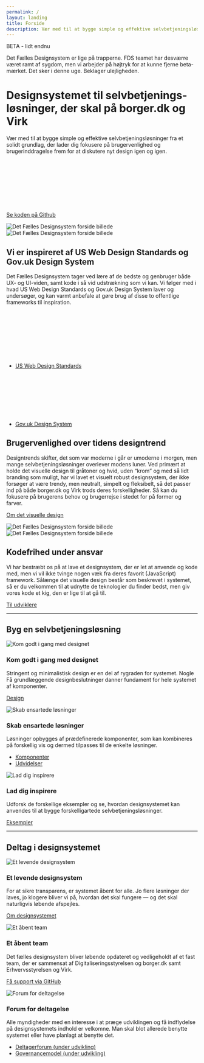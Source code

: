 ```yaml
---
permalink: /
layout: landing
title: Forside
description: Vær med til at bygge simple og effektive selvbetjeningsløsninger fra et solidt grundlag, der lader dig fokusere på brugervenlighed og brugerinddragelse frem for at diskutere nyt design igen og igen.
---
```

<div class="container mb-lg-5">
    <div class="alert alert-info" role="alert" aria-label="Styleguiden er gået i beta">
      <div class="alert-body">
          <p class="alert-heading">BETA - lidt endnu</p>
          <p class="alert-text">Det Fælles Designsystem er lige på trapperne. FDS teamet har desværre været ramt af sygdom, men vi arbejder på højtryk for at kunne fjerne beta-mærket. Det sker i denne uge. Beklager ulejligheden.</p>
      </div>
    </div>
</div>
<div class="bg-turquoise py-9">
    <div class="container">
        <div class="row">
          <div class="col-12 col-lg-5">
            <h1 class="mt-0">Designsystemet til selvbetjenings&shy;løsninger, der skal på borger.dk og Virk</h1>
            <p class="font-lead">
              Vær med til at bygge simple og effektive selvbetjeningsløsninger fra et solidt grundlag, der lader dig fokusere på brugervenlighed og brugerinddragelse frem for at diskutere nyt design igen og igen.
            </p>  
            <p>
              <a href="https://github.com/detfaellesdesignsystem/dkfds-components" class="icon-link">
                Se koden på Github<svg class="icon-svg"><use xlink:href="#open-in-new"></use></svg>
              </a>
            </p>
            <!--<p>
              <a href="#">
                Download designfilerne
              </a>
            </p>-->
          </div>
          <div class="col-12 col-lg-7 align-self-center align-text-center">
            <img src="{{ site.baseurl }}/img/descriptionimages/Main_Illustration.svg" alt="Det Fælles Designsystem forside billede" class="d-none d-lg-inline-block">
          </div>
        </div>
    </div>
</div>

<div class="container">
    <div class="row py-8">
        <div class="col-12 col-lg-5 align-self-center align-text-center">
            <img src="{{ site.baseurl }}/img/descriptionimages/Inspiration.png" alt="Det Fælles Designsystem forside billede" class="d-none d-lg-inline-block">
        </div>
        <div class="col-12 col-lg-7">
            <h2>Vi er inspireret af US Web Design Standards og Gov.uk Design System</h2>
            <p>Det Fælles Designsystem tager ved lære af de bedste og genbruger både UX- og UI-viden, samt kode i så vid udstrækning som vi kan. Vi følger med i hvad US
            Web Design Standards og Gov.uk Design System laver og undersøger, og kan varmt anbefale at gøre brug af disse to offentlige frameworks til inspiration.</p>
            <ul class="nobullet-list">
                <li>
                  <a href="https://v2.designsystem.digital.gov/" class="icon-link">
                    US Web Design Standards<svg class="icon-svg"><use xlink:href="#open-in-new"></use></svg>
                  </a>
                </li>
                <li>
                  <a href="https://design-system.service.gov.uk/" class="icon-link">
                    Gov.uk Design System<svg class="icon-svg"><use xlink:href="#open-in-new"></use></svg>
                  </a>
                </li>
            </ul>
        </div>
    </div>
    <div class="row pb-lg-8">
        <div class="col-12 col-lg-7">
            <h2>Brugervenlighed over tidens designtrend</h2>
            <p>Designtrends skifter, det som var moderne i går er umoderne i morgen, men mange selvbetjeningsløsninger overlever modens luner. Ved primært at holde det visuelle design til gråtoner og hvid, uden “krom” og med så lidt branding som muligt, har vi lavet et visuelt robust designsystem, der ikke forsøger at være trendy, men neutralt, simpelt og fleksibelt, så det passer ind på både borger.dk og Virk trods deres forskelligheder. Så kan du fokusere på brugerens behov og brugerrejse i stedet for på former og farver.</p>
            <p>
              <a href="/dkfds-docs/design/visueltdesign/"> 
                Om det visuelle design
              </a>
            </p>
        </div>
        <div class="col-12 col-lg-5 align-self-center align-text-center">
            <img src="{{ site.baseurl }}/img/descriptionimages/Brugervenlighed_Illustration.svg" alt="Det Fælles Designsystem forside billede" class="d-none d-lg-inline-block">
        </div>
    </div>
    <div class="row pb-lg-4">
        <div class="col-12 col-lg-5 align-self-center align-text-center">
            <img src="{{ site.baseurl }}/img/descriptionimages/Kodefrihed_Illustration.svg" alt="Det Fælles Designsystem forside billede" class="d-none d-lg-inline-block">
        </div>
        <div class="col-12 col-lg-7">
            <h2>Kodefrihed under ansvar</h2>
            <p>Vi har bestræbt os på at lave et designsystem, der er let at anvende og kode med, men vi vil ikke tvinge nogen væk fra deres favorit (JavaScript) framework. Sålænge det visuelle design består som beskrevet i systemet, så er du velkommen til at udnytte de teknologier du finder bedst, men giv vores kode et kig, den er lige til at gå til.</p>
            <p>
              <a href="/dkfds-docs/omdesignsystemet/tiludviklere/"> 
                Til udviklere
              </a>
            </p>
        </div>
    </div>
    <hr class="mt-6 mb-8">
    <h2>Byg en selvbetjeningsløsning</h2>
    <div class="row">
      <div class="col-12 col-md-4">
        <div class="demo-img-container demo-img-container--turquoise d-none d-md-flex">
          <img src="{{ site.baseurl }}/img/descriptionimages/Design_Front.svg" alt="Kom godt i gang med designet">
        </div>
        <h3 class="h4">Kom godt i gang med designet</h3>
        <p>Stringent og minimalistisk design er en del af rygraden for systemet. Nogle Få grundlæggende designbeslutninger danner fundament for hele systemet af komponenter.</p>
        <p><a href="/dkfds-docs/design/">Design</a></p>
      </div>
      <div class="col-12 col-md-4">
        <div class="demo-img-container demo-img-container--turquoise d-none d-md-flex">
          <img src="{{ site.baseurl }}/img/descriptionimages/Komponenter_Front.svg" alt="Skab ensartede løsninger">
        </div>
        <h3 class="h4">Skab ensartede løsninger</h3>
        <p>Løsninger opbygges af prædefinerede komponenter, som kan kombineres på forskellig vis og dermed tilpasses til de enkelte løsninger.</p>
        <ul class="nobullet-list">
            <li><a href="/dkfds-docs/komponenter/">Komponenter</a></li>
            <li><a href="/dkfds-docs/udvidelser/">Udvidelser</a></li>
        </ul>
      </div>
      <div class="col-12 col-md-4">
        <div class="demo-img-container demo-img-container--turquoise d-none d-md-flex">
          <img src="{{ site.baseurl }}/img/descriptionimages/Eksempler_Front.svg" alt="Lad dig inspirere">
        </div>
        <h3 class="h4">Lad dig inspirere</h3>
        <p>Udforsk de forskellige eksempler og se, hvordan designsystemet kan anvendes til at bygge forskelligartede selvbetjeningsløsninger.</p>
        <p><a href="/dkfds-docs/eksempler/">Eksempler</a></p>
      </div>
    </div>
    <!--
    <hr class="my-6">
    -->
    <!--<h2>Selvevaluer om din selvbetjeningsløsnings lever op til designkravene</h2>
    <p>Selvevaluer om du overholder designsystemet, og se hvilke krav der gælder for selvbetjeningsløsninger, der skal på borger.dk og Virk.</p>
    <p><a href="/dkfds-docs/krav/">Se om du lever op til kravet om brug af designsystemet</a></p>
    -->
    <hr class="my-6">
    <h2>Deltag i designsystemet</h2>
    <div class="row">
      <div class="col-12 col-md-4">
        <div class="demo-img-container demo-img-container--violet d-none d-md-flex">
          <img src="{{ site.baseurl }}/img/descriptionimages/Om_designsystemet_Front.svg" alt="Et levende designsystem">
        </div>
        <h3 class="h4">Et levende designsystem</h3>
        <p>For at sikre transparens, er systemet åbent for alle. Jo flere løsninger der laves, jo klogere bliver vi på, hvordan det skal fungere — og det skal naturligvis løbende afspejles.</p>
        <p><a href="/dkfds-docs/omdesignsystemet/">Om designsystemet</a></p>
      </div>
      <div class="col-12 col-md-4">
        <div class="demo-img-container demo-img-container--violet d-none d-md-flex">
          <img src="{{ site.baseurl }}/img/descriptionimages/GitHub_Front.svg" alt="Et åbent team">
        </div>
        <h3 class="h4">Et åbent team</h3>
        <p>Det fælles designsystem bliver løbende opdateret og vedligeholdt af et fast team, der er sammensat af Digitaliseringsstyrelsen og borger.dk samt Erhvervsstyrelsen og Virk.</p>
        <p><a href="https://github.com/detfaellesdesignsystem/dkfds-components">Få support via GitHub</a></p>
      </div>
      <div class="col-12 col-md-4">
        <div class="demo-img-container demo-img-container--violet d-none d-md-flex">
          <img src="{{ site.baseurl }}/img/descriptionimages/Forum_Deltag_Front.svg" alt="Forum for deltagelse">
        </div>
        <h3 class="h4">Forum for deltagelse</h3>
        <p>Alle myndigheder med en interesse i at præge udviklingen og få indflydelse på designsystemets indhold er velkomne. Man skal blot allerede benytte systemet eller have planlagt at benytte det.</p>
        <ul class="nobullet-list">
            <li><a href="#" class="disabled" disabled="disabled">Deltagerforum (under udvikling)</a></li>
            <li><a href="#" class="disabled" disabled="disabled">Governancemodel (under udvikling)</a></li>
        </ul>
      </div>
    </div>
</div>